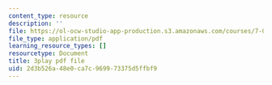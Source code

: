 ```yaml
---
content_type: resource
description: ''
file: https://ol-ocw-studio-app-production.s3.amazonaws.com/courses/7-01sc-fundamentals-of-biology-fall-2011/2d3b526a48e0ca7c969973375d5ffbf9_3edzxv_mYZk.pdf
file_type: application/pdf
learning_resource_types: []
resourcetype: Document
title: 3play pdf file
uid: 2d3b526a-48e0-ca7c-9699-73375d5ffbf9
---
```

